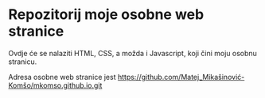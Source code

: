 # Repozitorij moje osobne web stranice

Ovdje će se nalaziti HTML, CSS, a možda i Javascript, koji čini moju osobnu stranicu.

Adresa osobne web stranice jest https://github.com/Matej_Mikašinović-Komšo/mkomso.github.io.git 
